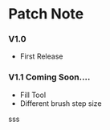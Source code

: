 
# Patch Note

### V1.0
- First Release

### V1.1 Coming Soon....
- Fill Tool
- Different brush step size


sss